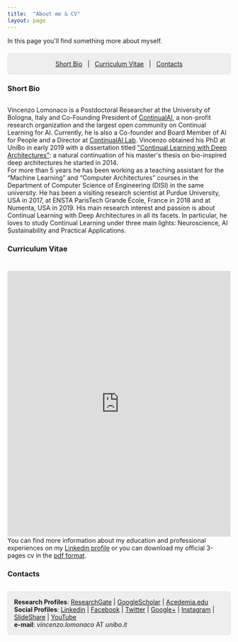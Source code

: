 ```yaml
---
title:  "About me & CV"
layout: page
---
```


In this page you'll find something more about myself.

<p style="background: rgba(0,0,0,0.06) none repeat scroll 0% 0%; border: 1px solid rgb(222, 222, 222); padding: 1em; border-radius: 5px; text-align: center; margin-top:20px">
<a href="#bio">Short Bio</a> &nbsp; | &nbsp; <a href="#cv">Curriculum Vitae</a> &nbsp; | &nbsp; <a href="#contacts">Contacts</a> <br>
</p>

<a href="#bio"></a>
<h3 id="extended-bio" style="margin-bottom:30px">Short Bio</h3>
<p>
Vincenzo Lomonaco is a Postdoctoral Researcher at the University of Bologna, Italy and Co-Founding President of <a href="http://www.continualai.org">ContinualAI</a>, a non-profit research organization and the largest open community on Continual Learning for AI. Currently, he is also a Co-founder and Board Member of AI for People and a Director at <a href="http://www.continualai.org/lab">ContinualAI Lab</a>. Vincenzo obtained his PhD at UniBo in early 2019 with a dissertation titled <a href="http://amsdottorato.unibo.it/9073/">"Continual Learning with Deep Architectures"</a>: a natural continuation of his master's thesis on bio-inspired deep architectures he started in 2014. 
<br>
For more than 5 years he has been working as a teaching assistant for the “Machine Learning” and “Computer Architectures” courses in the Department of Computer Science of Engineering (DISI) in the same university. He has been a visiting research scientist at Purdue University, USA in 2017, at ENSTA ParisTech Grande École, France in 2018 and at Numenta, USA in 2019. His main research interest and passion is about Continual Learning with Deep Architectures in all its facets. In particular, he loves to study Continual Learning under three main lights: Neuroscience, AI Sustainability and Practical Applications.
<br /></p>

<a href="#cv"></a>
<h3 id="cv" style="margin-bottom: 40px;">Curriculum Vitae</h3>

<!--<img src="/{{ site.baseurl }}images/cv_infographics.png" alt="cv_infographics" style="width:100%;">-->

<!--<iframe src="https://www.dropbox.com/s/z9ypyxiwfozp9si/vincenzo_lomonaco_research_cv.pdf?raw=1" width="100%" height="600" allowfullscreen="allowfullscreen" frameborder="0"></iframe>-->

<iframe src="https://www.dropbox.com/s/33drcbb1j07jqoc/vincenzo_lomonaco_cv.pdf?raw=1" width="100%" height="600" allowfullscreen="allowfullscreen" frameborder="0"></iframe>

<br>
You can find more information about my education and professional experiences on my <a href="https://it.linkedin.com/in/vincenzolomonaco">Linkedin profile</a> or you can download my official 3-pages cv in the <a href="https://www.dropbox.com/s/33drcbb1j07jqoc/vincenzo_lomonaco_cv.pdf?raw=1"  target="_blank"> pdf format</a>.

<a href="#contacts"></a>
<h3 style="margin-bottom:30px;" id="contacts">Contacts</h3>

<p style="background: rgba(0,0,0,0.06) none repeat scroll 0% 0%; border: 1px solid rgb(222, 222, 222); padding: 1em; border-radius: 5px;"><strong>Research Profiles</strong>: <a href="https://www.researchgate.net/profile/Vincenzo_Lomonaco">ResearchGate</a> | <a href="http://scholar.google.it/citations?user=rQLINtQAAAAJ&amp;hl=it">GoogleScholar</a> | <a href="https://unibo.academia.edu/VLomonaco">Acedemia.edu</a><br>
<strong>Social Profiles</strong>: <a href="https://it.linkedin.com/in/vincenzolomonaco">Linkedin</a> | <a href="https://www.facebook.com/vincenzo.lomonaco.91">Facebook</a> | <a href="https://twitter.com/v_lomonaco">Twitter</a> | <a href="http://google.com/+VincenzoLomonaco">Google+</a> | <a href="https://instagram.com/vincenzo_lomonaco/">Instagram</a> | <a href="http://www.slideshare.net/VincenzoLomonaco">SlideShare</a> | <a href="https://www.youtube.com/channel/UCBB2CDgfEl1rfSuUUSJ1s4w?view_as=subscriber">YouTube</a><br>
<strong>e-mail</strong>: <em>vincenzo.lomonaco</em> AT <em>unibo.it</em></p>

